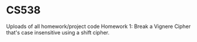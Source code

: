 # CS538
Uploads of all homework/project code
Homework 1: Break a Vignere Cipher that's case insensitive using a shift cipher.
